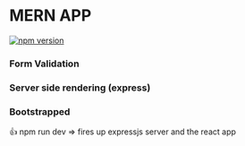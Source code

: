 # MERN APP

[![npm version](https://badge.fury.io/js/npm.svg)](https://badge.fury.io/js/npm)

### Form Validation

### Server side rendering (express)

### Bootstrapped

:+1: npm run dev => fires up expressjs server and the react app
